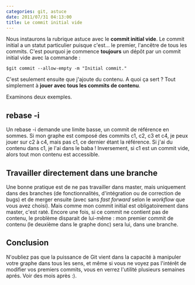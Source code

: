 ```yaml
---
categories: git, astuce
date: 2011/07/31 04:13:00
title: Le commit initial vide
---
```


Nous instaurons la rubrique astuce avec le **commit initial vide**. Le commit
initial a un statut particulier puisque c'est... le premier, l'ancêtre de tous
les commits. C'est pourquoi je commence **toujours** un dépôt par un commit
initial vide avec la commande :

	$git commit --allow-empty -m "Initial commit."

C'est seulement ensuite que j'ajoute du contenu. A quoi ça sert ? Tout
simplement à **jouer avec tous les commits de contenu**.

Examinons deux exemples.

rebase -i
---------

Un rebase -i demande une limite basse, un commit de référence en sommes. Si
mon graphe est composé des commits c1, c2, c3 et c4, je peux jouer sur c2 à
c4, mais pas c1, ce dernier étant la référence. Si j'ai du contenu dans c1,
je l'ai dans le baba ! Inversement, si c1 est un commit vide, alors tout mon
contenu est accessible.

Travailler directement dans une branche
---------------------------------------

Une bonne pratique est de ne pas travailler dans master, mais uniquement dans
des branches (de fonctionnalités, d'intégration ou de correction de bugs) et de
merger ensuite (avec sans *fast forward* selon le *workflow* que vous avez
choisi). Mais comme mon commit initial est obligatoirement dans master, c'est
raté. Encore une fois, si ce commit ne contient pas de contenu, le problème
disparait de lui-même : mon premier commit de contenu (le deuxième dans le
graphe donc) sera lui, dans une branche.

Conclusion
----------

N'oubliez pas que la puissance de Git vient dans la capacité à manipuler votre
graphe dans tous les sens, et même si vous ne voyez pas l'intérêt de modifier
vos premiers commits, vous en verrez l'utilité plusieurs semaines aprés.
Voir des mois après :).
